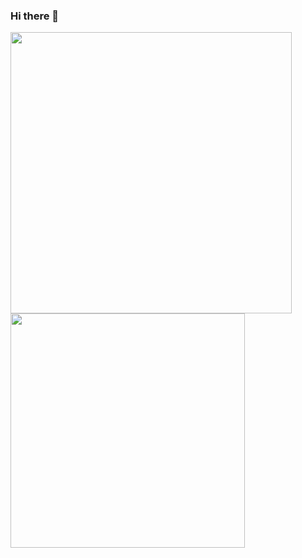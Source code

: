 ### Hi there 👋


<img src="https://github-readme-stats.vercel.app/api?username=deenuy&count_private=true&show_icons=true&theme=radical" width="450"/> <img src="https://github-readme-stats.vercel.app/api/top-langs/?username=deenuy&count_private=true&layout=compact&theme=radical&show_icons=true" width="375"/>
